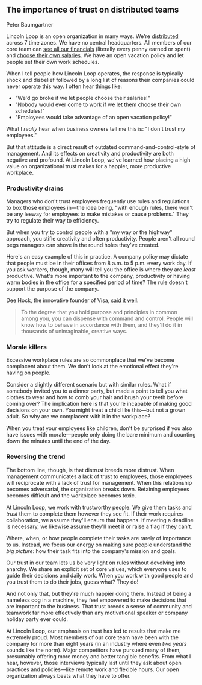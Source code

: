 ## The importance of trust on distributed teams
Peter Baumgartner

Lincoln Loop is an open organization in many ways.
We're [distributed](https://lincolnloop.com/blog/2012/aug/20/distributed-workplace/) across 7 time zones.
We have no central headquarters.
All members of our core team can [see all our financials](https://lincolnloop.com/blog/open-book-finances/) (literally every penny earned or spent) and [choose their own salaries](https://lincolnloop.com/blog/lincoln-loop-everyone-sets-their-own-salary/).
We have an open vacation policy and let people set their own work schedules.

When I tell people how Lincoln Loop operates, the response is typically shock and disbelief followed by a long list of reasons their companies could never operate this way.
I often hear things like:

- "We'd go broke if we let people choose their salaries!"
- "Nobody would ever come to work if we let them choose their own schedules!"
- "Employees would take advantage of an open vacation policy!"

What I *really* hear when business owners tell me this is: "I don't trust my employees."

But that attitude is a direct result of outdated command-and-control-style of management.
And its effects on creativity and productivity are both negative and profound.
At Lincoln Loop, we've learned how placing a high value on organizational trust makes for a happier, more productive workplace.

### Productivity drains
Managers who don't trust employees frequently use rules and regulations to box those employees in—the idea being, "with enough rules, there won't be any leeway for employees to make mistakes or cause problems." They try to regulate their way to efficiency.

But when you try to control people with a "my way or the highway" approach, you stifle creativity and often productivity.
People aren't all round pegs managers can shove in the round holes they've created.

Here's an easy example of this in practice.
A company policy may dictate that people must be in their offices from 8 a.m. to 5 p.m. every work day.
If you ask workers, though, many will tell you the office is where they are *least* productive.
What's more important to the company, productivity or having warm bodies in the office for a specified period of time? The rule doesn't support the purpose of the company.

Dee Hock, the innovative founder of Visa, [said it well](https://books.google.com/books?id=VWOPCwAAQBAJ&lpg=PT98&dq=dee%20hock%20%22dispense%20with%20command%20and%20control%22&pg=PT98#v=onepage&q=dee%20hock%20%22dispense%20with%20command%20and%20control%22&f=false):

> To the degree that you hold purpose and principles in common among you, you can dispense with command and control.
> People will know how to behave in accordance with them, and they'll do it in thousands of unimaginable, creative ways.

### Morale killers
Excessive workplace rules are so commonplace that we've become complacent about them.
We don't look at the emotional effect they're having on people.

Consider a slightly different scenario but with similar rules.
What if somebody invited you to a dinner party, but made a point to tell you what clothes to wear and how to comb your hair and brush your teeth before coming over? The implication here is that you're incapable of making good decisions on your own.
You might treat a child like this—but not a grown adult.
So why are we complacent with it in the workplace?

When you treat your employees like children, don't be surprised if you also have issues with morale—people only doing the bare minimum and counting down the minutes until the end of the day.

### Reversing the trend
The bottom line, though, is that distrust breeds more distrust.
When management communicates a lack of trust to employees, those employees will reciprocate with a lack of trust for management.
When this relationship becomes adversarial, the organization breaks down.
Retaining employees becomes difficult and the workplace becomes toxic.

At Lincoln Loop, we work with trustworthy people.
We give them tasks and *trust* them to complete them however they see fit.
If their work requires collaboration, we assume they'll ensure that happens.
If meeting a deadline is necessary, we likewise assume they'll meet it or raise a flag if they can't.

Where, when, or how people complete their tasks are rarely of importance to us.
Instead, we focus our energy on making sure people understand the *big picture*: how their task fits into the company's mission and goals.

Our trust in our team lets us be very light on rules without devolving into anarchy.
We share an explicit set of core values, which everyone uses to guide their decisions and daily work.
When you work with good people and you trust them to do their jobs, guess what? They do!

And not only that, but they're much happier doing them.
Instead of being a nameless cog in a machine, they feel empowered to make decisions that are important to the business.
That trust breeds a sense of community and teamwork far more effectively than any motivational speaker or company holiday party ever could.

At Lincoln Loop, our emphasis on trust has led to results that make me extremely proud.
Most members of our core team have been with the company for more than eight years (in an industry where even *two years* sounds like the norm).
Major competitors have pursued many of them, presumably offering more money and better tangible benefits.
From what I hear, however, those interviews typically last until they ask about open practices and policies—like remote work and flexible hours.
Our open organization always beats what they have to offer.
